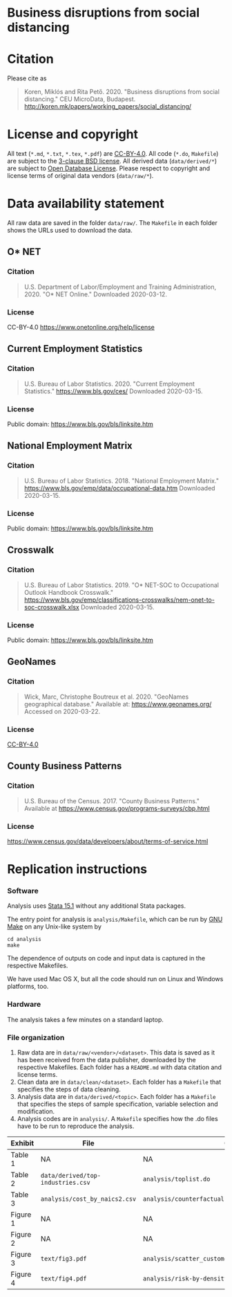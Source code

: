 # Business disruptions from social distancing

# Citation
Please cite as 

> Koren, Miklós and Rita Pető. 2020. "Business disruptions from social distancing." CEU MicroData, Budapest. http://koren.mk/papers/working_papers/social_distancing/

# License and copyright
All text (`*.md`, `*.txt`, `*.tex`, `*.pdf`) are [CC-BY-4.0](https://creativecommons.org/licenses/by/4.0/). All code (`*.do`, `Makefile`) are subject to the [3-clause BSD license](https://opensource.org/licenses/BSD-3-Clause). All derived data (`data/derived/*`) are subject to [Open Database License](https://opendatacommons.org/licenses/odbl/index.html). Please respect to copyright and license terms of original data vendors (`data/raw/*`).

# Data availability statement
All raw data are saved in the folder `data/raw/`. The `Makefile` in each folder shows the URLs used to download the data.
## O* NET
### Citation
> U.S. Department of Labor/Employment and Training Administration, 2020. "O* NET Online." Downloaded 2020-03-12.
### License
CC-BY-4.0 https://www.onetonline.org/help/license

## Current Employment Statistics
### Citation
> U.S. Bureau of Labor Statistics. 2020. "Current Employment Statistics."
https://www.bls.gov/ces/ Downloaded 2020-03-15.

### License
Public domain: https://www.bls.gov/bls/linksite.htm

## National Employment Matrix
### Citation
> U.S. Bureau of Labor Statistics. 2018. "National Employment Matrix."
https://www.bls.gov/emp/data/occupational-data.htm Downloaded 2020-03-15.

### License
Public domain: https://www.bls.gov/bls/linksite.htm

## Crosswalk
### Citation
> U.S. Bureau of Labor Statistics. 2019. "O* NET-SOC to Occupational Outlook Handbook Crosswalk."
https://www.bls.gov/emp/classifications-crosswalks/nem-onet-to-soc-crosswalk.xlsx Downloaded 2020-03-15.

### License
Public domain: https://www.bls.gov/bls/linksite.htm

## GeoNames
### Citation
> Wick, Marc, Christophe Boutreux et al. 2020. "GeoNames geographical database." Available at: https://www.geonames.org/ Accessed on 2020-03-22.

### License
[CC-BY-4.0](https://creativecommons.org/licenses/by/4.0/)

## County Business Patterns
### Citation
> U.S. Bureau of the Census. 2017. "County Business Patterns." Available at https://www.census.gov/programs-surveys/cbp.html

### License
https://www.census.gov/data/developers/about/terms-of-service.html

# Replication instructions
### Software
Analysis uses [Stata 15.1](https://www.stata.com/stata15/) without any additional Stata packages.

The entry point for analysis is `analysis/Makefile`, which can be run by [GNU Make](https://www.gnu.org/software/make/) on any Unix-like system by 
```
cd analysis
make
```

The dependence of outputs on code and input data is captured in the respective Makefiles.

We have used Mac OS X, but all the code should run on Linux and Windows platforms, too.
### Hardware
The analysis takes a few minutes on a standard laptop.

### File organization
1. Raw data are in `data/raw/<vendor>/<dataset>`. This data is saved as it has been received from the data publisher, downloaded by the respective Makefiles. Each folder has a `README.md` with data citation and license terms.
2. Clean data are in `data/clean/<dataset>`. Each folder has a `Makefile` that specifies the steps of data cleaning.
3. Analysis data are in `data/derived/<topic>`. Each folder has a `Makefile` that specifies the steps of sample specification, variable selection and modification.
4. Analysis codes are in `analysis/`. A `Makefile` specifies how the .do files have to be run to reproduce the analysis.

| Exhibit | File | Code |
|---------|------|------|
| Table 1 |   NA   | NA    |
| Table 2 | `data/derived/top-industries.csv`  | `analysis/toplist.do`   |
| Table 3 | `analysis/cost_by_naics2.csv`     | `analysis/counterfactual.do`     |
| Figure 1 | NA | NA |
| Figure 2 | NA | NA |
| Figure 3 | `text/fig3.pdf` | `analysis/scatter_customers_teamwork_byoccupation.do` |
| Figure 4 | `text/fig4.pdf` | `analysis/risk-by-density.do` |
